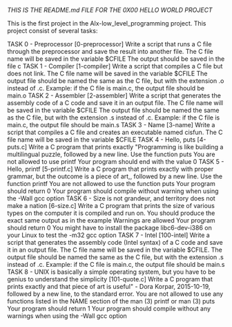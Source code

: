 *THIS IS THE README.md FILE FOR THE 0X00 HELLO WORLD PROJECT*

This is the first project in the Alx-low_level_programming project.
This project consist of several tasks:

TASK 0 - Preprocessor [0-preprocessor]
       	 Write a script that runs a C file through the preprocessor and save the result into another file.
	       The C file name will be saved in the variable $CFILE
	       The output should be saved in the file c
TASK 1 - Compiler [1-compiler]
       	 Write a script that compiles a C file but does not link.
	       The C file name will be saved in the variable $CFILE
	       The output file should be named the same as the C file, but with the extension .o instead of .c.
	       	   Example: if the C file is main.c, the output file should be main.o
TASK 2 - Assembler [2-assembler]
       	 Write a script that generates the assembly code of a C code and save it in an output file.
	       The C file name will be saved in the variable $CFILE
	       The output file should be named the same as the C file, but with the extension .s instead of .c.
	       	   Example: if the C file is main.c, the output file should be main.s
TASK 3 - Name [3-name]
       	 Write a script that compiles a C file and creates an executable named cisfun.
	       The C file name will be saved in the variable $CFILE
TASK 4 - Hello, puts [4-puts.c]
       	 Write a C program that prints exactly "Programming is like building a multilingual puzzle, 
	 followed by a new line.
	 	  Use the function puts
		  You are not allowed to use printf
		  Your program should end with the value 0
TASK 5 - Hello, printf [5-printf.c]
       	 Write a C program that prints exactly with proper grammar, but the outcome is a piece of art,, 
	 followed by a new line.
	 	  Use the function printf
		  You are not allowed to use the function puts
		  Your program should return 0
		  Your program should compile without warning when using the -Wall gcc option
TASK 6 - Size is not grandeur, and territory does not make a nation [6-size.c]
       	 Write a C program that prints the size of various types on the computer it is compiled and run on.
	       	 You should produce the exact same output as in the example
		 Warnings are allowed
		 Your program should return 0
		 You might have to install the package libc6-dev-i386 on your Linux to test the -m32 gcc option
TASK 7 - Intel [100-intel]
       	 Write a script that generates the assembly code (Intel syntax) of a C code and save it in an output file.
	       	 The C file name will be saved in the variable $CFILE.
		 The output file should be named the same as the C file, but with the extension .s instead of .c.
		     Example: if the C file is main.c, the output file should be main.s
TASK 8 - UNIX is basically a simple operating system, but you have to be genius to understand the simplicity [101-quote.c]
       	 Write a C program that prints exactly and that piece of art is useful" - Dora Korpar,
	 2015-10-19, followed by a new line, to the standard error.
	 	  You are not allowed to use any functions listed in the NAME section of the man (3)
		  printf or man (3) puts
		  Your program should return 1
		  Your program should compile without any warnings when using the -Wall gcc option